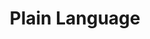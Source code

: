 ---
# This topic lives at
# https://digital.gov/topics/plain-language

# Topic Title
title: "Plain Language"

# description — keep it short and clear
# summary: ""

# Weight
weight: 1

# For more information on managing topics,
# see https://github.com/GSA/digitalgov.gov/wiki/topics
---